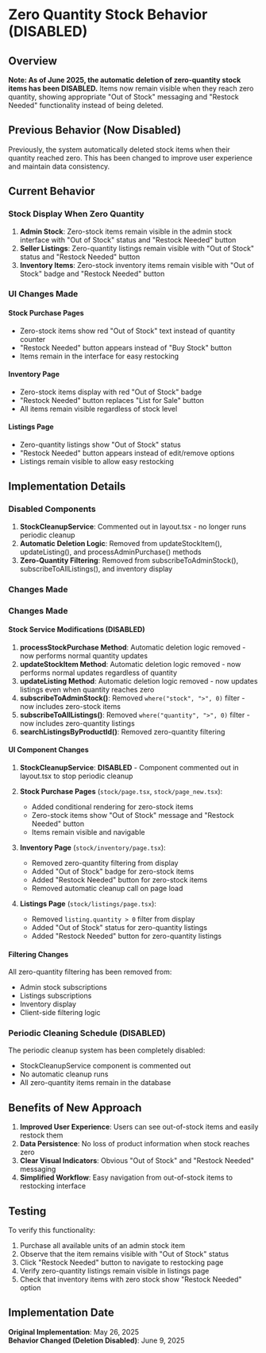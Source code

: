 # Zero Quantity Stock Behavior (DISABLED)

## Overview

**Note: As of June 2025, the automatic deletion of zero-quantity stock items has been DISABLED.** Items now remain visible when they reach zero quantity, showing appropriate "Out of Stock" messaging and "Restock Needed" functionality instead of being deleted.

## Previous Behavior (Now Disabled)

Previously, the system automatically deleted stock items when their quantity reached zero. This has been changed to improve user experience and maintain data consistency.

## Current Behavior

### Stock Display When Zero Quantity

1. **Admin Stock**: Zero-stock items remain visible in the admin stock interface with "Out of Stock" status and "Restock Needed" button
2. **Seller Listings**: Zero-quantity listings remain visible with "Out of Stock" status and "Restock Needed" button
3. **Inventory Items**: Zero-stock inventory items remain visible with "Out of Stock" badge and "Restock Needed" button

### UI Changes Made

#### Stock Purchase Pages

- Zero-stock items show red "Out of Stock" text instead of quantity counter
- "Restock Needed" button appears instead of "Buy Stock" button
- Items remain in the interface for easy restocking

#### Inventory Page

- Zero-stock items display with red "Out of Stock" badge
- "Restock Needed" button replaces "List for Sale" button
- All items remain visible regardless of stock level

#### Listings Page

- Zero-quantity listings show "Out of Stock" status
- "Restock Needed" button appears instead of edit/remove options
- Listings remain visible to allow easy restocking

## Implementation Details

### Disabled Components

1. **StockCleanupService**: Commented out in layout.tsx - no longer runs periodic cleanup
2. **Automatic Deletion Logic**: Removed from updateStockItem(), updateListing(), and processAdminPurchase() methods
3. **Zero-Quantity Filtering**: Removed from subscribeToAdminStock(), subscribeToAllListings(), and inventory display

### Changes Made

### Changes Made

#### Stock Service Modifications (DISABLED)

1. **processStockPurchase Method**: Automatic deletion logic removed - now performs normal quantity updates
2. **updateStockItem Method**: Automatic deletion logic removed - now performs normal updates regardless of quantity
3. **updateListing Method**: Automatic deletion logic removed - now updates listings even when quantity reaches zero
4. **subscribeToAdminStock()**: Removed `where("stock", ">", 0)` filter - now includes zero-stock items
5. **subscribeToAllListings()**: Removed `where("quantity", ">", 0)` filter - now includes zero-quantity listings
6. **searchListingsByProductId()**: Removed zero-quantity filtering

#### UI Component Changes

1. **StockCleanupService**: **DISABLED** - Component commented out in layout.tsx to stop periodic cleanup

2. **Stock Purchase Pages** (`stock/page.tsx`, `stock/page_new.tsx`):

   - Added conditional rendering for zero-stock items
   - Zero-stock items show "Out of Stock" message and "Restock Needed" button
   - Items remain visible and navigable

3. **Inventory Page** (`stock/inventory/page.tsx`):

   - Removed zero-quantity filtering from display
   - Added "Out of Stock" badge for zero-stock items
   - Added "Restock Needed" button for zero-stock items
   - Removed automatic cleanup call on page load

4. **Listings Page** (`stock/listings/page.tsx`):
   - Removed `listing.quantity > 0` filter from display
   - Added "Out of Stock" status for zero-quantity listings
   - Added "Restock Needed" button for zero-quantity listings

#### Filtering Changes

All zero-quantity filtering has been removed from:

- Admin stock subscriptions
- Listings subscriptions
- Inventory display
- Client-side filtering logic

### Periodic Cleaning Schedule (DISABLED)

The periodic cleanup system has been completely disabled:

- StockCleanupService component is commented out
- No automatic cleanup runs
- All zero-quantity items remain in the database

## Benefits of New Approach

1. **Improved User Experience**: Users can see out-of-stock items and easily restock them
2. **Data Persistence**: No loss of product information when stock reaches zero
3. **Clear Visual Indicators**: Obvious "Out of Stock" and "Restock Needed" messaging
4. **Simplified Workflow**: Easy navigation from out-of-stock items to restocking interface

## Testing

To verify this functionality:

1. Purchase all available units of an admin stock item
2. Observe that the item remains visible with "Out of Stock" status
3. Click "Restock Needed" button to navigate to restocking page
4. Verify zero-quantity listings remain visible in listings page
5. Check that inventory items with zero stock show "Restock Needed" option

## Implementation Date

**Original Implementation**: May 26, 2025  
**Behavior Changed (Deletion Disabled)**: June 9, 2025
